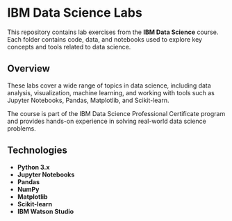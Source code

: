 # IBM Data Science Labs

This repository contains lab exercises from the **IBM Data Science** course. Each folder contains code, data, and notebooks used to explore key concepts and tools related to data science.

## Overview

These labs cover a wide range of topics in data science, including data analysis, visualization, machine learning, and working with tools such as Jupyter Notebooks, Pandas, Matplotlib, and Scikit-learn.

The course is part of the IBM Data Science Professional Certificate program and provides hands-on experience in solving real-world data science problems.

## Technologies

- **Python 3.x**
- **Jupyter Notebooks**
- **Pandas**
- **NumPy**
- **Matplotlib**
- **Scikit-learn**
- **IBM Watson Studio**
